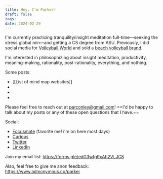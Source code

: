 ```yaml
---
title: Hey, I'm Parker!
draft: false
tags: 
date: 2024-02-29
---
```

I'm currently practicing tranquility/insight meditation full-time—seeking the stress global min—and getting a CS degree from ASU. Previously, I did social media for [Volleyball World](https://www.instagram.com/volleyballworld/) and sold a [beach volleyball brand](https://www.instagram.com/bouncebeach/).

I'm interested in philosophizing about insight meditation, productivity, meaning-making, rationality, post-rationality, everything, and nothing.

Some posts:
- [[List of mind map websites]]
- 
- 
- 

Please feel free to reach out at parconley@gmail.com! ==I'd be happy to talk about my posts or any of these open questions that I have.==
 
Social:
- [Focusmate](https://www.focusmate.com/user/parker-c) (favorite me! i'm on here most days)
- [Curious](https://curius.app/parker-conley)
- [Twitter](https://twitter.com/parconley)
- [LinkedIn](https://www.linkedin.com/in/parker-conley/)

Join my email list: https://forms.gle/edG3wfg9xAh2VLJC8

Also, feel free to give me anon feedback: https://www.admonymous.co/parker